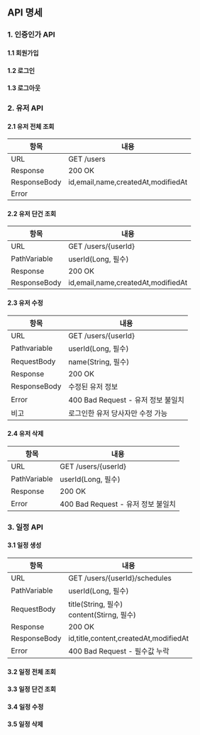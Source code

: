 ## API 명세
### 1. 인증인가 API
#### 1.1 회원가입
#### 1.2 로그인
#### 1.3 로그아웃

### 2. 유저 API
#### 2.1 유저 전체 조회
| 항목 | 내용 | 
|-------|-------|
| URL  | GET /users  |
| Response   | 200 OK  |
| ResponseBody| id,email,name,createdAt,modifiedAt|
| Error | |

#### 2.2 유저 단건 조회
| 항목 | 내용 |
|-------|-------|
| URL  | GET /users/{userId}  |
| PathVariable| userId(Long, 필수)|
| Response   | 200 OK  |
| ResponseBody| id,email,name,createdAt,modifiedAt|


#### 2.3 유저 수정
| 항목 | 내용 |
|-------|-------|
| URL  | GET /users/{userId}  |
| Pathvariable| userId(Long, 필수)|
| RequestBody| name(String, 필수)|
| Response   | 200 OK  |
| ResponseBody| 수정된 유저 정보|
| Error | 400 Bad Request - 유저 정보 불일치 |
| 비고 | 로그인한 유저 당사자만 수정 가능 |

#### 2.4 유저 삭제
| 항목 | 내용 |
|-------|-------|
| URL  | GET /users/{userId}  |
| PathVariable| userId(Long, 필수)|
| Response   | 200 OK  |
| Error| 400 Bad Request - 유저 정보 불일치 |


### 3. 일정 API
#### 3.1 일정 생성
| 항목 | 내용 | 
|-------|-------|
| URL  | GET /users/{userId}/schedules  |
| PathVariable| userId(Long, 필수)|
| RequestBody| title(String, 필수) <br> content(Stirng, 필수)|
| Response   | 200 OK  |
| ResponseBody| id,title,content,createdAt,modifiedAt|
| Error | 400 Bad Request - 필수값 누락 |

#### 3.2 일정 전체 조회
#### 3.3 일정 단건 조회
#### 3.4 일정 수정
#### 3.5 일정 삭제
